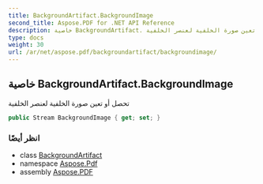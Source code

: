 ```yaml
---
title: BackgroundArtifact.BackgroundImage
second_title: Aspose.PDF for .NET API Reference
description: خاصية BackgroundArtifact. تحصل أو تعين صورة الخلفية لعنصر الخلفية
type: docs
weight: 30
url: /ar/net/aspose.pdf/backgroundartifact/backgroundimage/
---
```

## خاصية BackgroundArtifact.BackgroundImage

تحصل أو تعين صورة الخلفية لعنصر الخلفية

```csharp
public Stream BackgroundImage { get; set; }
```

### انظر أيضًا

* class [BackgroundArtifact](../)
* namespace [Aspose.Pdf](../../../aspose.pdf/)
* assembly [Aspose.PDF](../../../)